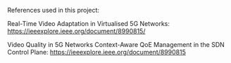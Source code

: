 References used in this project:

Real-Time Video Adaptation in Virtualised 5G Networks: https://ieeexplore.ieee.org/document/8990815/

Video Quality in 5G Networks Context-Aware QoE Management in the SDN Control Plane: https://ieeexplore.ieee.org/document/8990815
